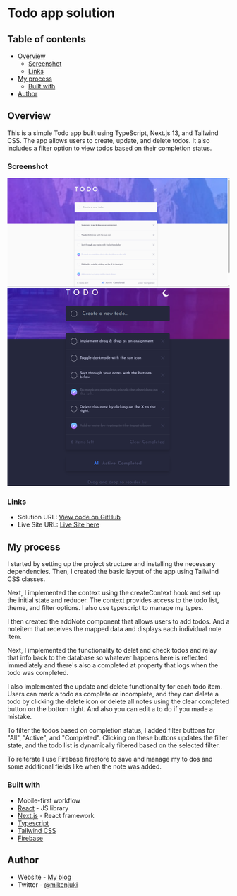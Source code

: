 # Todo app solution

## Table of contents

- [Overview](#overview)
  - [Screenshot](#screenshot)
  - [Links](#links)
- [My process](#my-process)
  - [Built with](#built-with)
- [Author](#author)

## Overview

This is a simple Todo app built using TypeScript, Next.js 13, and Tailwind CSS. The app allows users to create, update, and delete todos. It also includes a filter option to view todos based on their completion status.

### Screenshot

![Desktop Light](./public/assets/images/todo-ss-001.png)
![Mobile Dark](./public/assets/images/todo-ss-002.png)

### Links

- Solution URL: [View code on GitHub](https://github.com/mikenjuki/ToDo-app-v1)
- Live Site URL: [Live Site here](https://your-live-site-url.com)

## My process

I started by setting up the project structure and installing the necessary dependencies. Then, I created the basic layout of the app using Tailwind CSS classes.

Next, I implemented the context using the createContext hook and set up the initial state and reducer. The context provides access to the todo list, theme, and filter options. I also use typescript to manage my types.

I then created the addNote component that allows users to add todos. And a noteitem that receives the mapped data and displays each individual note item.

Next, I implemented the functionality to delet and check todos and relay that info back to the database so whatever happens here is reflected immediately and there's also a completed at property that logs when the todo was completed.

I also implemented the update and delete functionality for each todo item. Users can mark a todo as complete or incomplete, and they can delete a todo by clicking the delete icon or delete all notes using the clear completed button on the bottom right. And also you can edit a to do if you made a mistake.

To filter the todos based on completion status, I added filter buttons for "All", "Active", and "Completed". Clicking on these buttons updates the filter state, and the todo list is dynamically filtered based on the selected filter.

To reiterate I use Firebase firestore to save and manage my to dos and some additional fields like when the note was added.

### Built with

- Mobile-first workflow
- [React](https://reactjs.org/) - JS library
- [Next.js](https://nextjs.org/) - React framework
- [Typescript](https://www.typescriptlang.org/docs/)
- [Tailwind CSS](https://tailwindcss.com/docs/installation)
- [Firebase](https://firebase.google.com/docs)

## Author

- Website - [My blog](https://blog.mikenjuki.com)
- Twitter - [@mikenjuki](https://www.twitter.com/mikenjuki)
